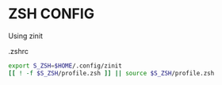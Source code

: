 # ZSH CONFIG

Using zinit

.zshrc

```sh
export S_ZSH=$HOME/.config/zinit
[[ ! -f $S_ZSH/profile.zsh ]] || source $S_ZSH/profile.zsh
```
